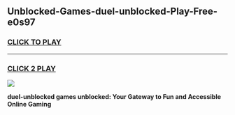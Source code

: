 
## Unblocked-Games-duel-unblocked-Play-Free-e0s97
<h3>
<a href="https://premium76.site?title=duel-unblocked&ref=23A">CLICK TO PLAY</a></h3>
<hr>

<h3>
<a href="https://premium76.site?title=duel-unblocked&ref=23A">CLICK 2 PLAY</a>
  
</h3>

<a href="https://premium76.site?title=duel-unblocked&ref=23A"><img src="https://clearcache.store/games.png"></a>


**duel-unblocked games unblocked: Your Gateway to Fun and Accessible Online Gaming**
